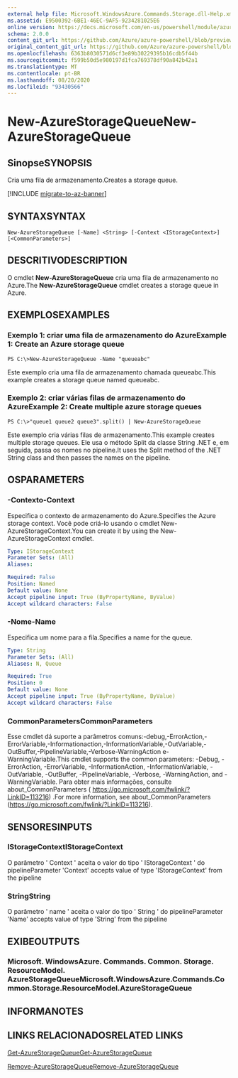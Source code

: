 ```yaml
---
external help file: Microsoft.WindowsAzure.Commands.Storage.dll-Help.xml
ms.assetid: E9500392-6BE1-46EC-9AF5-9234281025E6
online version: https://docs.microsoft.com/en-us/powershell/module/azure.storage/new-azurestoragequeue
schema: 2.0.0
content_git_url: https://github.com/Azure/azure-powershell/blob/preview/src/Storage/Commands.Storage/help/New-AzureStorageQueue.md
original_content_git_url: https://github.com/Azure/azure-powershell/blob/preview/src/Storage/Commands.Storage/help/New-AzureStorageQueue.md
ms.openlocfilehash: 6363b8030571d6cf3e89b30229395b16cdb5f44b
ms.sourcegitcommit: f599b50d5e980197d1fca769378df90a842b42a1
ms.translationtype: MT
ms.contentlocale: pt-BR
ms.lasthandoff: 08/20/2020
ms.locfileid: "93430566"
---
```

# <span data-ttu-id="9ffb0-101">New-AzureStorageQueue</span><span class="sxs-lookup"><span data-stu-id="9ffb0-101">New-AzureStorageQueue</span></span>

## <span data-ttu-id="9ffb0-102">Sinopse</span><span class="sxs-lookup"><span data-stu-id="9ffb0-102">SYNOPSIS</span></span>
<span data-ttu-id="9ffb0-103">Cria uma fila de armazenamento.</span><span class="sxs-lookup"><span data-stu-id="9ffb0-103">Creates a storage queue.</span></span>

[!INCLUDE [migrate-to-az-banner](../../includes/migrate-to-az-banner.md)]

## <span data-ttu-id="9ffb0-104">SYNTAX</span><span class="sxs-lookup"><span data-stu-id="9ffb0-104">SYNTAX</span></span>

```
New-AzureStorageQueue [-Name] <String> [-Context <IStorageContext>] [<CommonParameters>]
```

## <span data-ttu-id="9ffb0-105">DESCRITIVO</span><span class="sxs-lookup"><span data-stu-id="9ffb0-105">DESCRIPTION</span></span>
<span data-ttu-id="9ffb0-106">O cmdlet **New-AzureStorageQueue** cria uma fila de armazenamento no Azure.</span><span class="sxs-lookup"><span data-stu-id="9ffb0-106">The **New-AzureStorageQueue** cmdlet creates a storage queue in Azure.</span></span>

## <span data-ttu-id="9ffb0-107">EXEMPLOS</span><span class="sxs-lookup"><span data-stu-id="9ffb0-107">EXAMPLES</span></span>

### <span data-ttu-id="9ffb0-108">Exemplo 1: criar uma fila de armazenamento do Azure</span><span class="sxs-lookup"><span data-stu-id="9ffb0-108">Example 1: Create an Azure storage queue</span></span>
```
PS C:\>New-AzureStorageQueue -Name "queueabc"
```

<span data-ttu-id="9ffb0-109">Este exemplo cria uma fila de armazenamento chamada queueabc.</span><span class="sxs-lookup"><span data-stu-id="9ffb0-109">This example creates a storage queue named queueabc.</span></span>

### <span data-ttu-id="9ffb0-110">Exemplo 2: criar várias filas de armazenamento do Azure</span><span class="sxs-lookup"><span data-stu-id="9ffb0-110">Example 2: Create multiple azure storage queues</span></span>
```
PS C:\>"queue1 queue2 queue3".split() | New-AzureStorageQueue
```

<span data-ttu-id="9ffb0-111">Este exemplo cria várias filas de armazenamento.</span><span class="sxs-lookup"><span data-stu-id="9ffb0-111">This example creates multiple storage queues.</span></span>
<span data-ttu-id="9ffb0-112">Ele usa o método Split da classe String .NET e, em seguida, passa os nomes no pipeline.</span><span class="sxs-lookup"><span data-stu-id="9ffb0-112">It uses the Split method of the .NET String class and then passes the names on the pipeline.</span></span>

## <span data-ttu-id="9ffb0-113">OS</span><span class="sxs-lookup"><span data-stu-id="9ffb0-113">PARAMETERS</span></span>

### <span data-ttu-id="9ffb0-114">-Contexto</span><span class="sxs-lookup"><span data-stu-id="9ffb0-114">-Context</span></span>
<span data-ttu-id="9ffb0-115">Especifica o contexto de armazenamento do Azure.</span><span class="sxs-lookup"><span data-stu-id="9ffb0-115">Specifies the Azure storage context.</span></span>
<span data-ttu-id="9ffb0-116">Você pode criá-lo usando o cmdlet New-AzureStorageContext.</span><span class="sxs-lookup"><span data-stu-id="9ffb0-116">You can create it by using the New-AzureStorageContext cmdlet.</span></span>

```yaml
Type: IStorageContext
Parameter Sets: (All)
Aliases: 

Required: False
Position: Named
Default value: None
Accept pipeline input: True (ByPropertyName, ByValue)
Accept wildcard characters: False
```

### <span data-ttu-id="9ffb0-117">-Nome</span><span class="sxs-lookup"><span data-stu-id="9ffb0-117">-Name</span></span>
<span data-ttu-id="9ffb0-118">Especifica um nome para a fila.</span><span class="sxs-lookup"><span data-stu-id="9ffb0-118">Specifies a name for the queue.</span></span>

```yaml
Type: String
Parameter Sets: (All)
Aliases: N, Queue

Required: True
Position: 0
Default value: None
Accept pipeline input: True (ByPropertyName, ByValue)
Accept wildcard characters: False
```

### <span data-ttu-id="9ffb0-119">CommonParameters</span><span class="sxs-lookup"><span data-stu-id="9ffb0-119">CommonParameters</span></span>
<span data-ttu-id="9ffb0-120">Esse cmdlet dá suporte a parâmetros comuns:-debug,-ErrorAction,-ErrorVariable,-Informationaction,-InformationVariable,-OutVariable,-OutBuffer,-PipelineVariable,-Verbose-WarningAction e-WarningVariable.</span><span class="sxs-lookup"><span data-stu-id="9ffb0-120">This cmdlet supports the common parameters: -Debug, -ErrorAction, -ErrorVariable, -InformationAction, -InformationVariable, -OutVariable, -OutBuffer, -PipelineVariable, -Verbose, -WarningAction, and -WarningVariable.</span></span> <span data-ttu-id="9ffb0-121">Para obter mais informações, consulte about_CommonParameters ( https://go.microsoft.com/fwlink/?LinkID=113216) .</span><span class="sxs-lookup"><span data-stu-id="9ffb0-121">For more information, see about_CommonParameters (https://go.microsoft.com/fwlink/?LinkID=113216).</span></span>

## <span data-ttu-id="9ffb0-122">SENSORES</span><span class="sxs-lookup"><span data-stu-id="9ffb0-122">INPUTS</span></span>

### <span data-ttu-id="9ffb0-123">IStorageContext</span><span class="sxs-lookup"><span data-stu-id="9ffb0-123">IStorageContext</span></span>

<span data-ttu-id="9ffb0-124">O parâmetro ' Context ' aceita o valor do tipo ' IStorageContext ' do pipeline</span><span class="sxs-lookup"><span data-stu-id="9ffb0-124">Parameter 'Context' accepts value of type 'IStorageContext' from the pipeline</span></span>

### <span data-ttu-id="9ffb0-125">String</span><span class="sxs-lookup"><span data-stu-id="9ffb0-125">String</span></span>

<span data-ttu-id="9ffb0-126">O parâmetro ' name ' aceita o valor do tipo ' String ' do pipeline</span><span class="sxs-lookup"><span data-stu-id="9ffb0-126">Parameter 'Name' accepts value of type 'String' from the pipeline</span></span>

## <span data-ttu-id="9ffb0-127">EXIBE</span><span class="sxs-lookup"><span data-stu-id="9ffb0-127">OUTPUTS</span></span>

### <span data-ttu-id="9ffb0-128">Microsoft. WindowsAzure. Commands. Common. Storage. ResourceModel. AzureStorageQueue</span><span class="sxs-lookup"><span data-stu-id="9ffb0-128">Microsoft.WindowsAzure.Commands.Common.Storage.ResourceModel.AzureStorageQueue</span></span>

## <span data-ttu-id="9ffb0-129">INFORMA</span><span class="sxs-lookup"><span data-stu-id="9ffb0-129">NOTES</span></span>

## <span data-ttu-id="9ffb0-130">LINKS RELACIONADOS</span><span class="sxs-lookup"><span data-stu-id="9ffb0-130">RELATED LINKS</span></span>

[<span data-ttu-id="9ffb0-131">Get-AzureStorageQueue</span><span class="sxs-lookup"><span data-stu-id="9ffb0-131">Get-AzureStorageQueue</span></span>](./Get-AzureStorageQueue.md)

[<span data-ttu-id="9ffb0-132">Remove-AzureStorageQueue</span><span class="sxs-lookup"><span data-stu-id="9ffb0-132">Remove-AzureStorageQueue</span></span>](./Remove-AzureStorageQueue.md)


